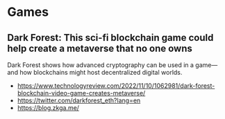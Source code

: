 # Games

## Dark Forest: This sci-fi blockchain game could help create a metaverse that no one owns

Dark Forest shows how advanced cryptography can be used in a game—and how blockchains might host decentralized digital worlds.
* https://www.technologyreview.com/2022/11/10/1062981/dark-forest-blockchain-video-game-creates-metaverse/
* https://twitter.com/darkforest_eth?lang=en
* https://blog.zkga.me/

